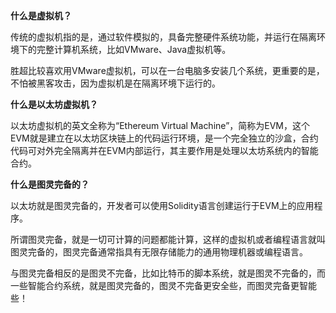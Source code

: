 **什么是虚拟机？**

传统的虚拟机指的是，通过软件模拟的，具备完整硬件系统功能，并运行在隔离环境下的完整计算机系统，比如VMware、Java虚拟机等。

胜超比较喜欢用VMware虚拟机，可以在一台电脑多安装几个系统，更重要的是，不怕被黑客攻击，因为虚拟机是在隔离环境下运行的。



**什么是以太坊虚拟机？**

以太坊虚拟机的英文全称为“Ethereum Virtual Machine”，简称为EVM，这个EVM就是建立在以太坊区块链上的代码运行环境，是一个完全独立的沙盒，合约代码可对外完全隔离并在EVM内部运行，其主要作用是处理以太坊系统内的智能合约。



**什么是图灵完备的？**

以太坊就是图灵完备的，开发者可以使用Solidity语言创建运行于EVM上的应用程序。

所谓图灵完备，就是一切可计算的问题都能计算，这样的虚拟机或者编程语言就叫图灵完备的，图灵完备通常指具有无限存储能力的通用物理机器或编程语言。

与图灵完备相反的是图灵不完备，比如比特币的脚本系统，就是图灵不完备的，而一些智能合约系统，就是图灵完备的，图灵不完备更安全些，而图灵完备更智能些！
